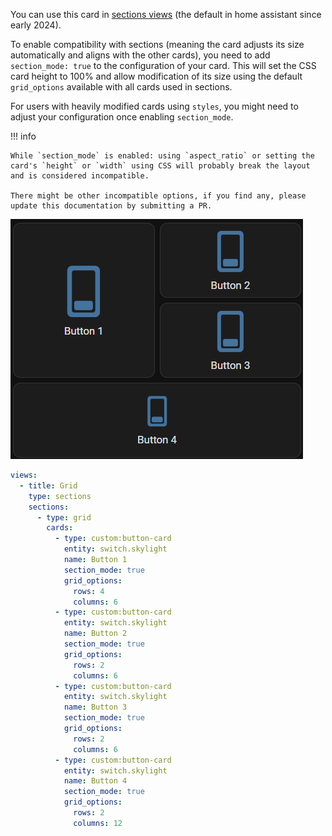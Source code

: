 You can use this card in [sections views](https://www.home-assistant.io/dashboards/sections/) (the default in home assistant since early 2024).

To enable compatibility with sections (meaning the card adjusts its size automatically and aligns with the other cards), you need to add `section_mode: true` to the configuration of your card. This will set the CSS card height to 100% and allow modification of its size using the default `grid_options` available with all cards used in sections.

For users with heavily modified cards using `styles`, you might need to adjust your configuration once enabling `section_mode`.

!!! info

    While `section_mode` is enabled: using `aspect_ratio` or setting the card's `height` or `width` using CSS will probably break the layout and is considered incompatible.

    There might be other incompatible options, if you find any, please update this documentation by submitting a PR.

![section_mode_true](../images/section_mode.png)

```yaml
views:
  - title: Grid
    type: sections
    sections:
      - type: grid
        cards:
          - type: custom:button-card
            entity: switch.skylight
            name: Button 1
            section_mode: true
            grid_options:
              rows: 4
              columns: 6
          - type: custom:button-card
            entity: switch.skylight
            name: Button 2
            section_mode: true
            grid_options:
              rows: 2
              columns: 6
          - type: custom:button-card
            entity: switch.skylight
            name: Button 3
            section_mode: true
            grid_options:
              rows: 2
              columns: 6
          - type: custom:button-card
            entity: switch.skylight
            name: Button 4
            section_mode: true
            grid_options:
              rows: 2
              columns: 12
```
